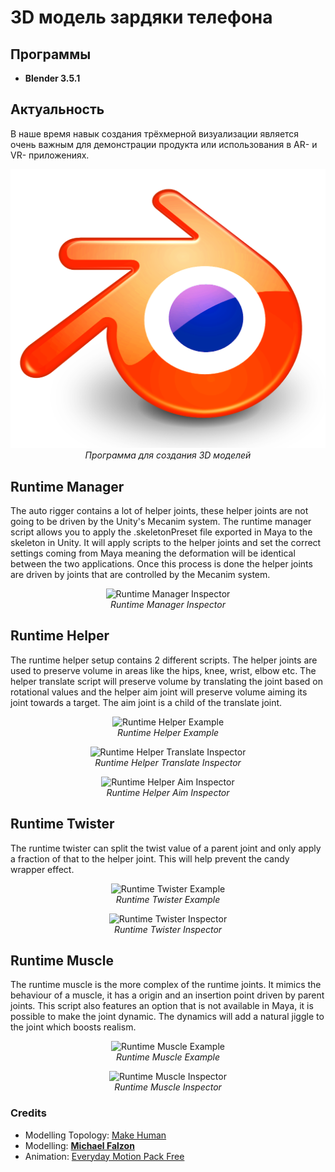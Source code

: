 # 3D модель зардяки телефона

## Программы
- **Blender 3.5.1**
## Актуальность
В наше время навык создания трёхмерной визуализации является очень важным для демонстрации продукта или использования в AR- и VR- приложениях.
<p align="center">
<img src="Examples/Blender.png" alt=""><br>
<i>Программа для создания 3D моделей</i>
</p>  


## Runtime Manager
The auto rigger contains a lot of helper joints, these helper joints are not going to be driven by the Unity's Mecanim system. The runtime manager script allows you to apply the .skeletonPreset file exported in Maya to the skeleton in Unity. It will apply scripts to the helper joints and set the correct settings coming from Maya meaning the deformation will be identical between the two applications. Once this process is done the helper joints are driven by joints that are controlled by the Mecanim system.

<p align="center">
<img src="Examples/runtimeManagerInspector.png" alt="Runtime Manager Inspector"><br>
<i>Runtime Manager Inspector</i>
</p>


## Runtime Helper
The runtime helper setup contains 2 different scripts. The helper joints are used to preserve volume in areas like the hips, knee, wrist, elbow etc. The helper translate script will preserve volume by translating the joint based on rotational values and the helper aim joint will preserve volume aiming its joint towards a target. The aim joint is a child of the translate joint.

<p align="center">
<img src="Examples/runtimeHelper.gif" alt="Runtime Helper Example"><br>
<i>Runtime Helper Example</i>
</p>

<p align="center">
<img src="Examples/runtimeHelperTranslateInspector.png" alt="Runtime Helper Translate Inspector"><br>
<i>Runtime Helper Translate Inspector</i>
</p>

<p align="center">
<img src="Examples/runtimeHelperAimInspector.png" alt="Runtime Helper Aim Inspector"><br>
<i>Runtime Helper Aim Inspector</i>
</p>

## Runtime Twister
The runtime twister can split the twist value of a parent joint and only apply a fraction of that to the helper joint. This will help prevent the candy wrapper effect.

<p align="center">
<img src="Examples/runtimeTwister.gif" alt="Runtime Twister Example"><br>
<i>Runtime Twister Example</i>
</p>

<p align="center">
<img src="Examples/runtimeTwisterInspector.png" alt="Runtime Twister Inspector"><br>
<i>Runtime Twister Inspector</i>
</p>

## Runtime Muscle
The runtime muscle is the more complex of the runtime joints. It mimics the behaviour of a muscle, it has a origin and an insertion point driven by parent joints. This script also features an option that is not available in Maya, it is possible to make the joint dynamic. The dynamics will add a natural jiggle to the joint which boosts realism.

<p align="center">
<img src="Examples/runtimeMuscle.gif" alt="Runtime Muscle Example"><br>
<i>Runtime Muscle Example</i>
</p>

<p align="center">
<img src="Examples/runtimeMuscleInspector.png" alt="Runtime Muscle Inspector"><br>
<i>Runtime Muscle Inspector</i>
</p>

### Credits
* Modelling Topology: <a href="http://www.makehuman.org">Make Human</a>
* Modelling: <a href="https://www.artstation.com/mfalzon"><strong>Michael Falzon</strong></a>
* Animation: <a href="https://assetstore.unity.com/packages/3d/animations/everyday-motion-pack-free-115067">Everyday Motion Pack Free</a>
